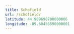 ```yaml
---
title: Schofield
url: /schofield/
latitude: 44.909690700000006
longitude: -89.60456590000001
---
```

